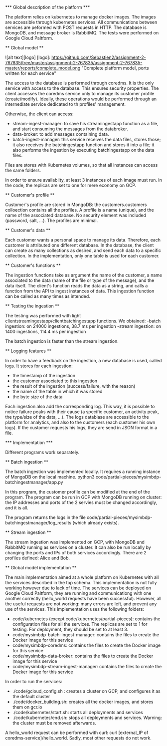 *** Global description of the platform ***

The platform relies on kubernetes to manage docker images. The images are accessible through kubernetes services. All communications between services are peformed with POST requests in HTTP.
The database is MongoDB, and message broker is RabbitMQ. The tests were performed on Google Cloud Paltform.

** Global model **

![alt text][logo]
[logo]: https://github.com/Sebastien2/assignment-2-767835/tree/master/assignment-2-767835/assignment-2-767835-master/reports/complete_model.png "Complete platform model, ports written for each service"

The access to the database is performed through coredms. It is the only service with access to the database. This ensures security properties.
The client accesses the coredms service only to manage its customer profile (create/modify). Ideally, these operations would be performed through an internediate service dedicated to th profiles' management.

Otherwise, the client can access:
- stream-ingest-manager: to save his streamingestapp function as a file, and start consuming the messages from the databroker.
- data-broker: to add messages containing data.
- batch-ingest-manager: this service receives the data files, stores those; it also receives the batchingestapp function and stores it into a file; it also performs the ingestion by executing batchingestapp on the data files.

Files are stores with Kubernetes volumes, so that all instances can access the same folders.

In order to ensure availabilty, at least 3 instances of each image must run. In the code, the replicas are set to one for mere economy on GCP.

** Customer's profile **

Customer's profile are stored in MongoDB: the customers.customers colloection contains all the profiles. A profile is a name (unique), and the name of the associated database. No security element was included (password, salt, ...). The profiles are minimal.


** Customer's data **

Each customer wants a personal space to manage its data. Therefore, each customer is attributed one different database. In the database, the client can create as many collections as desired, and send each data to a specific collection. In the implementation, only one table is used for each customer.

** Customer's functions **

The ingestion functions take as argument the name of the customer, a name associated to the data (name of the file or type of the message), and the data itself. The client's function reads the data as a string, and calls a function from the API to ingest instances of data. This ingestion function can be called as many times as intended.


** Testing the ingestion **

The testing was performed with light clientstreamingestapp/clientbatchingestapp functions. We obtained:
-batch ingestion: on 24000 ingestions, 38.7 ms per ingestion
-stream ingestion: on 1400 ingestions, 114.4 ms per ingestion

The batch ingestion is faster than the stream ingestion.

** Logging features **

In order to have a feedback on the ingestion, a new database is used, called logs. It stores for each ingestion:
- the timestamp of the ingestion
- the customer associated to this ingestion
- the result of the ingestion (success/failure, with the reason)
- the name of the table in which it was stored
- the byte size of the data

Each ingestion also add the corresponding log. This way, it is possible to notice failure peaks with their cause (a specific customer, an activity peak, the type/size of the data, ...). The logs datablase are accessible to the platform for analytics, and also to the customers (each customer his own logs). If the customer requests his logs, they are send in JSON format in a file.

*** Implementation ***

Different programs work separately.

** Batch ingestion **

The batch ingestion was implemented locally. It requires a running instance of MongoDB on the local machine.
python3 code/partial-pieces/mysimbdp-batchingestmanager/app.py

In this program, the customer profile can be modified at the end of the program. The program can be run in GCP with MongoDB running on cluster: the IP addresses and ports of the 2 servies must be changed accordingly, and it is all.

The program returns the logs in the file code/partial-pieces/mysimbdp-batchingestmanager/log_results (which already exists).

** Stream ingestion **

The stream ingestion was implemented on GCP, with MongoDB and RabbitMQ running as services on a cluster. It can also be run locally by changing the ports and IPs of both services accordingly.
There are 2 profiles defined: Alice and Bob.

** Global model implementation **

The main implementation aimed at a whole platform on Kubernetes with all the services described in the top schema. This implementation is not fully working however due to lack of time. The services can be deployed on Google Cloud Paltform, they are running and communicationg with one another correctly (hello_world requests have been successful). However, all the useful requests are not working: many errors are left, and prevent any use of the services. This implementation uses the following folders:
- code/kubernetes (except code/kubernetes/partial-pieces): contains the configuration files for all the services. The replicas are set to 1 for testing. For deployment, they should be set to at least 3.
- code/mysimbdp-batch-ingest-manager: contains the files to create the Docker image for this service
- code/mysimbdp-coredms: contains the files to create the Docker image for this service
- code/mysimbdp-data-broker: contains the files to create the Docker image for this service
- code/mysimbdp-stream-ingest-manager: contains the files to create the Docker image for this service

In order to run the services:
- ./code/gcloud_config.sh : creates a cluster on GCP, and configures it as the default cluster
- ./code/docker_building.sh: creates all the docker images, and stores them on gcr.io
- ./code/kubernetes/start.sh: starts all deployments and services
- ./code/kubernetes/end.sh: stops all deployments and services. Warning: the cluster must be removed afterwards.

A hello_world request can be performed with curl: curl [external_IP of coredms-service]/hello_world. Sadly, most other requests do not work.
